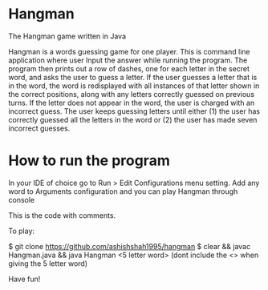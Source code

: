 # Hangman

The Hangman game written in Java

Hangman is a words guessing game for one player. This is command line application where user Input the answer while running the program. The program then prints out a row of dashes, one for each letter in the secret word, and asks the user to guess a letter. If the user guesses a letter that is in the word, the word is redisplayed with all instances of that letter shown in the correct positions, along with any letters correctly guessed on previous turns. If the letter does not appear in the word, the user is charged with an incorrect guess. The user keeps guessing letters until either (1) the user has correctly guessed all the letters in the word or (2) the user has made seven incorrect guesses.

# How to run the program
In your IDE of choice go to Run > Edit Configurations menu setting. Add any word to Arguments configuration and you can play Hangman through console

This is the code with comments.

To play:

$ git clone https://github.com/ashishshah1995/hangman
$ clear && javac Hangman.java && java Hangman <5 letter word> 
(dont include the <> when giving the 5 letter word)

Have fun!
